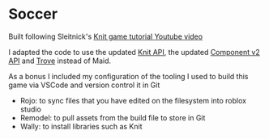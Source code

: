 # Soccer

Built following Sleitnick's [Knit game tutorial Youtube video](https://www.youtube.com/watch?v=P8mtVyBXkXs) 

I adapted the code to use the updated [Knit API](https://sleitnick.github.io/Knit/api/), the updated [Component v2 API](https://sleitnick.github.io/RbxUtil/api/Component/) and [Trove](https://sleitnick.github.io/RbxUtil/api/Trove/) instead of Maid.

As a bonus I included my configuration of the tooling I used to build this game via VSCode and version control it in Git

- Rojo: to sync files that you have edited on the filesystem into roblox studio
- Remodel: to pull assets from the build file to store in Git
- Wally:  to install libraries such as Knit
